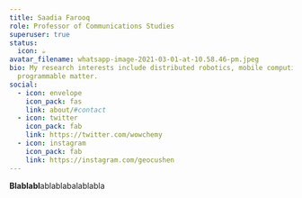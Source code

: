 ```yaml
---
title: Saadia Farooq
role: Professor of Communications Studies
superuser: true
status:
  icon: ☕️
avatar_filename: whatsapp-image-2021-03-01-at-10.58.46-pm.jpeg
bio: My research interests include distributed robotics, mobile computing and
  programmable matter.
social:
  - icon: envelope
    icon_pack: fas
    link: about/#contact
  - icon: twitter
    icon_pack: fab
    link: https://twitter.com/wowchemy
  - icon: instagram
    icon_pack: fab
    link: https://instagram.com/geocushen
---
```

**Blablabl**ablablabalablabla